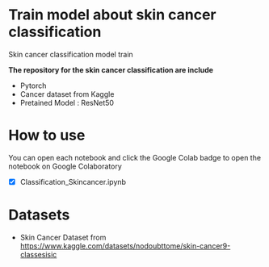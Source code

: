 # Train model about skin cancer classification
Skin cancer classification model train

**The repository for the skin cancer classification  are include**
* Pytorch
* Cancer dataset from Kaggle
*  Pretained Model : ResNet50

# How to use
You can open each notebook and click the Google Colab badge to open the notebook on Google Colaboratory
* [x] Classification_Skincancer.ipynb

# Datasets
* Skin Cancer Dataset from https://www.kaggle.com/datasets/nodoubttome/skin-cancer9-classesisic
